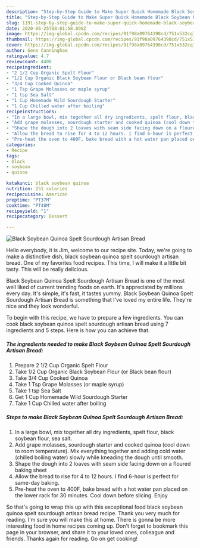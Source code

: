 ```yaml
---
description: "Step-by-Step Guide to Make Super Quick Homemade Black Soybean Quinoa Spelt Sourdough Artisan Bread"
title: "Step-by-Step Guide to Make Super Quick Homemade Black Soybean Quinoa Spelt Sourdough Artisan Bread"
slug: 1191-step-by-step-guide-to-make-super-quick-homemade-black-soybean-quinoa-spelt-sourdough-artisan-bread
date: 2020-06-25T08:01:58.898Z
image: https://img-global.cpcdn.com/recipes/91f98a09764398cd/751x532cq70/black-soybean-quinoa-spelt-sourdough-artisan-bread-recipe-main-photo.jpg
thumbnail: https://img-global.cpcdn.com/recipes/91f98a09764398cd/751x532cq70/black-soybean-quinoa-spelt-sourdough-artisan-bread-recipe-main-photo.jpg
cover: https://img-global.cpcdn.com/recipes/91f98a09764398cd/751x532cq70/black-soybean-quinoa-spelt-sourdough-artisan-bread-recipe-main-photo.jpg
author: Gene Cunningham
ratingvalue: 4.7
reviewcount: 4400
recipeingredient:
- "2 1/2 Cup Organic Spelt Flour"
- "1/2 Cup Organic Black Soybean Flour or Black bean flour"
- "3/4 Cup Cooked Quinoa"
- "1 Tsp Grape Molasses or maple syrup"
- "1 tsp Sea Salt"
- "1 Cup Homemade Wild Sourdough Starter"
- "1 Cup Chilled water after boiling"
recipeinstructions:
- "In a large bowl, mix together all dry ingredients, spelt flour, black soybean flour, sea salt."
- "Add grape molasses, sourdough starter and cooked quinoa (cool down to room temperature). Mix everything together and adding cold water (chilled boiling water) slowly while kneading the dough until smooth."
- "Shape the dough into 2 loaves with seam side facing down on a floured baking sheet"
- "Allow the bread to rise for 4 to 12 hours. I find 6-hour is perfect for same-day baking."
- "Pre-heat the oven to 400F, bake bread with a hot water pan placed on the lower rack for 30 minutes. Cool down before slicing. Enjoy"
categories:
- Recipe
tags:
- black
- soybean
- quinoa

katakunci: black soybean quinoa 
nutrition: 251 calories
recipecuisine: American
preptime: "PT37M"
cooktime: "PT48M"
recipeyield: "1"
recipecategory: Dessert

---
```



![Black Soybean Quinoa Spelt Sourdough Artisan Bread](https://img-global.cpcdn.com/recipes/91f98a09764398cd/751x532cq70/black-soybean-quinoa-spelt-sourdough-artisan-bread-recipe-main-photo.jpg)

Hello everybody, it is Jim, welcome to our recipe site. Today, we're going to make a distinctive dish, black soybean quinoa spelt sourdough artisan bread. One of my favorites food recipes. This time, I will make it a little bit tasty. This will be really delicious.

Black Soybean Quinoa Spelt Sourdough Artisan Bread is one of the most well liked of current trending foods on earth. It's appreciated by millions every day. It's simple, it's fast, it tastes yummy. Black Soybean Quinoa Spelt Sourdough Artisan Bread is something that I've loved my entire life. They're nice and they look wonderful.




To begin with this recipe, we have to prepare a few ingredients. You can cook black soybean quinoa spelt sourdough artisan bread using 7 ingredients and 5 steps. Here is how you can achieve that.

<!--inarticleads1-->

##### The ingredients needed to make Black Soybean Quinoa Spelt Sourdough Artisan Bread:

1. Prepare 2 1/2 Cup Organic Spelt Flour
1. Take 1/2 Cup Organic Black Soybean Flour (or Black bean flour)
1. Take 3/4 Cup Cooked Quinoa
1. Take 1 Tsp Grape Molasses (or maple syrup)
1. Take 1 tsp Sea Salt
1. Get 1 Cup Homemade Wild Sourdough Starter
1. Take 1 Cup Chilled water after boiling




<!--inarticleads2-->

##### Steps to make Black Soybean Quinoa Spelt Sourdough Artisan Bread:

1. In a large bowl, mix together all dry ingredients, spelt flour, black soybean flour, sea salt.
1. Add grape molasses, sourdough starter and cooked quinoa (cool down to room temperature). Mix everything together and adding cold water (chilled boiling water) slowly while kneading the dough until smooth.
1. Shape the dough into 2 loaves with seam side facing down on a floured baking sheet
1. Allow the bread to rise for 4 to 12 hours. I find 6-hour is perfect for same-day baking.
1. Pre-heat the oven to 400F, bake bread with a hot water pan placed on the lower rack for 30 minutes. Cool down before slicing. Enjoy




So that's going to wrap this up with this exceptional food black soybean quinoa spelt sourdough artisan bread recipe. Thank you very much for reading. I'm sure you will make this at home. There is gonna be more interesting food in home recipes coming up. Don't forget to bookmark this page in your browser, and share it to your loved ones, colleague and friends. Thanks again for reading. Go on get cooking!

